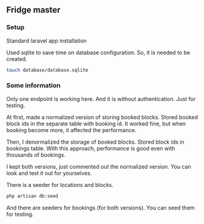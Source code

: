 ## Fridge master

### Setup

Standard laravel app installation

Used sqlite to save time on database configuration. So, it is needed to be created.
``` bash
touch database/database.sqlite 
```

### Some information

Only one endpoint is working here. And it is without authentication. Just for testing.

At first, made a normalized version of storing booked blocks. 
Stored booked block ids in the separate table with booking id. 
It worked fine, but when booking become more, it affected the performance.

Then, I denormalized the storage of booked blocks. Stored block ids in bookings table. With this approach, 
performance is good even with thousands of bookings.

I kept both versions, just commented out the normalized version. 
You can look and test it out for yourselves.

There is a seeder for locations and blocks. 
``` bash
php artisan db:seed 
```

And there are seeders for bookings (for both versions). You can seed them for testing.
